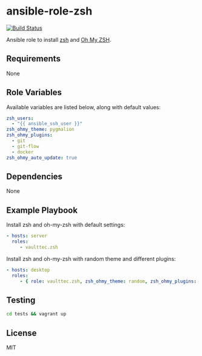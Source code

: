 ansible-role-zsh
================
[![Build Status](https://travis-ci.org/vaulttec/ansible-role-zsh.svg?branch=master)](https://travis-ci.org/vaulttec/ansible-role-zsh)

Ansible role to install [zsh](https://www.zsh.com/3) and [Oh My ZSH](http://ohmyz.sh).


Requirements
------------

None


Role Variables
--------------

Available variables are listed below, along with default values:

```yaml
zsh_users:
  - "{{ ansible_ssh_user }}"
zsh_ohmy_theme: pygmalion
zsh_ohmy_plugins:
  - git
  - git-flow
  - docker
zsh_ohmy_auto_update: true
```


Dependencies
------------

None


Example Playbook
----------------

Install zsh and oh-my-zsh with default settings:

```yaml
- hosts: server
  roles:
     - vaulttec.zsh
```

Install zsh and oh-my-zsh with random theme and different plugins:

```yaml
- hosts: desktop
  roles:
     - { role: vaulttec.zsh, zsh_ohmy_theme: random, zsh_ohmy_plugins: [git, git-extras] }
```


Testing
-------

```bash
cd tests && vagrant up
```


License
-------

MIT